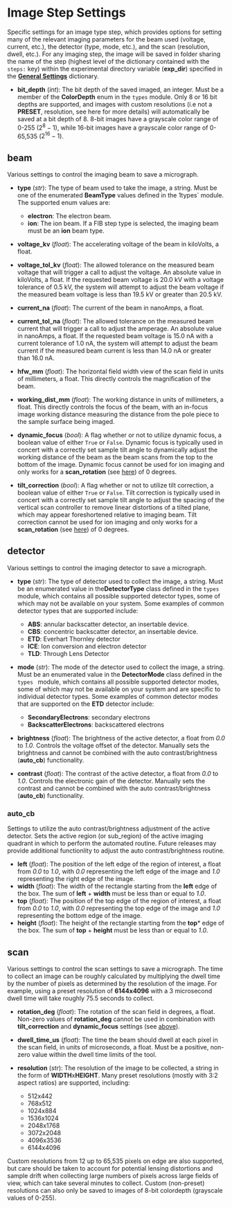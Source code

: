 # Image Step Settings

Specific settings for an image type step, which provides options for setting many of the relevant imaging parameters for the beam used (voltage, current, etc.), the detector (type, mode, etc.), and the scan (resolution, dwell, etc.). For any imaging step, the image will be saved in folder sharing the name of the step (highest level of the dictionary contained with the `steps:` key) within the experimental directory variable (**exp_dir**) specified in the **[General Settings](../../general/index.html)** dictionary.

- **bit_depth** (*int*): The bit depth of the saved imaged, an integer. Must be a member of the **ColorDepth** enum in the `types` module. Only 8 or 16 bit depths are supported, and images with custom resolutions (i.e not a **PRESET**, resolution, see here for more details) will automatically be saved at a bit depth of 8. 8-bit images have a grayscale color range of 0-255 ($2^{8}-1$), while 16-bit images have a grayscale color range of 0-65,535 ($2^{16}-1$).

## beam

Various settings to control the imaging beam to save a micrograph.

- **type** (*str*): The type of beam used to take the image, a string. Must be one of the enumerated **BeamType** values defined in the 1types` module. The supported enum values are:
    - **electron**: The electron beam.
    - **ion**: The ion beam. If a FIB step type is selected, the imaging beam must be an **ion** beam type.

- **voltage_kv** (*float*): The accelerating voltage of the beam in kiloVolts, a float.
- **voltage_tol_kv** (*float*): The allowed tolerance on the measured beam voltage that will trigger a call to adjust the voltage. An absolute value in kiloVolts, a float. If the requested beam voltage is 20.0 kV with a voltage tolerance of 0.5 kV, the system will attempt to adjust the beam voltage if the measured beam voltage is less than 19.5 kV or greater than 20.5 kV.

- **current_na** (*float*): The current of the beam in nanoAmps, a float.
- **current_tol_na** (*float*): The allowed tolerance on the measured beam current that will trigger a call to adjust the amperage. An absolute value in nanoAmps, a float. If the requested beam voltage is 15.0 nA with a current tolerance of 1.0 nA, the system will attempt to adjust the beam current if the measured beam current is less than 14.0 nA or greater than 16.0 nA.

- **hfw_mm** (*float*): The horizontal field width view of the scan field in units of millimeters, a float. This directly controls the magnification of the beam.

- **working_dist_mm** (*float*): The working distance in units of millimeters, a float. This directly controls the focus of the beam, with an in-focus image working distance measuring the distance from the pole piece to the sample surface being imaged.

- **dynamic_focus** (*bool*): A flag whether or not to utilize dynamic focus, a boolean value of either `True` or `False`. Dynamic focus is typically used in concert with a correctly set sample tilt angle to dynamically adjust the working distance of the beam as the beam scans from the top to the bottom of the image. Dynamic focus cannot be used for ion imaging and only works for a **scan_rotation** (see [here](#scan)) of 0 degrees.

- **tilt_correction** (*bool*): A flag whether or not to utilize tilt correction, a boolean value of either `True` or `False`. Tilt correction is typically used in concert with a correctly set sample tilt angle to adjust the spacing of the vertical scan controller to remove linear distortions of a tilted plane, which may appear foreshortened relative to imaging beam. Tilt correction cannot be used for ion imaging and only works for a **scan_rotation** (see [here](#scan)) of 0 degrees.

## detector

Various settings to control the imaging detector to save a micrograph.

- **type** (*str*): The type of detector used to collect the image, a string. Must be an enumerated value in the**DetectorType** class defined in the `types ` module, which contains all possible supported detector types, some of which may not be available on your system. Some examples of common detector types that are supported include:
    - **ABS**: annular backscatter detector, an insertable device.
    - **CBS**: concentric backscatter detector, an insertable device.
    - **ETD**: Everhart Thornley detector
    - **ICE**: Ion conversion and electron detector
    - **TLD**: Through Lens Detector

- **mode** (*str*): The mode of the detector used to collect the image, a string. Must be an enumerated value in the **DetectorMode** class defined in the `types ` module, which contains all possible supported detector modes, some of which may not be available on your system and are specific to individual detector types. Some examples of common detector modes that are supported on the **ETD** detector include:
    - **SecondaryElectrons**: secondary electrons
    - **BackscatterElectrons**: backscattered electrons

- **brightness** (*float*): The brightness of the active detector, a float from *0.0* to *1.0*. Controls the voltage offset of the detector. Manually sets the brightness and cannot be combined with the auto contrast/brightness (**auto_cb**) functionality.

- **contrast** (*float*): The contrast of the active detector, a float from *0.0* to *1.0*. Controls the electronic gain of the detector. Manually sets the contrast and cannot be combined with the auto contrast/brightness (**auto_cb**) functionality.

### auto_cb

Settings to utilize the auto contrast/brightness adjustment of the active detector. Sets the active region (or sub_region) of the active imaging quadrant in which to perform the automated routine. Future releases may provide additional functionlity to adjust the auto contrast/brightness routine.

- **left** (*float*): The position of the left edge of the region of interest, a float from *0.0* to *1.0*, with *0.0* representing the left edge of the image and *1.0* representing the right edge of the image.
- **width** (*float*): The width of the rectangle starting from the **left** edge of the box. The sum of **left** + **width** must be less than or equal to *1.0*.
- **top** (*float*): The position of the top edge of the region of interest, a float from *0.0* to *1.0*, with *0.0* representing the top edge of the image and *1.0* representing the bottom edge of the image.
- **height** (*float*): The height of the rectangle starting from the **top*** edge of the box. The sum of **top** + **height** must be less than or equal to *1.0*.

## scan

Various settings to control the scan settings to save a micrograph. The time to collect an image can be roughly calculated by multiplying the dwell time by the number of pixels as determined by the resolution of the image. For example, using a preset resolution of **6144x4096** with a 3 microsecond dwell time will take roughly 75.5 seconds to collect.

- **rotation_deg** (*float*): The rotation of the scan field in degrees, a float. Non-zero values of **rotation_deg** cannot be used in combination with **tilt_correction** and **dynamic_focus** settings (see [above](#beam)).

- **dwell_time_us** (*float*): The time the beam should dwell at each pixel in the scan field, in units of microseconds, a float. Must be a positive, non-zero value within the dwell time limits of the tool.

- **resolution** (*str*): The resolution of the image to be collected, a string in the form of **WIDTH**x**HEIGHT**. Many preset resolutions (mostly with 3:2 aspect ratios) are supported, including:
    - 512x442
    - 768x512
    - 1024x884
    - 1536x1024
    - 2048x1768
    - 3072x2048
    - 4096x3536
    - 6144x4096

Custom resolutions from 12 up to 65,535 pixels on edge are also supported, but care should be taken to account for potential lensing distortions and sample drift when collecting large numbers of pixels across large fields of view, which can take several minutes to collect. Custom (non-preset) resolutions can also only be saved to images of 8-bit colordepth (grayscale values of 0-255).
